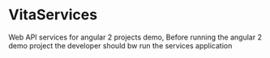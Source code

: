 # VitaServices
Web API services for angular 2 projects demo, Before running the angular 2 demo project the developer should bw run the services application
